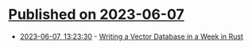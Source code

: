 # [Published on 2023-06-07](index.md)

* [2023-06-07, 13:23:30](https://lobste.rs/s/73yqku/writing_vector_database_week_rust) - [Writing a Vector Database in a Week in Rust](https://dzone.com/articles/writing-a-vector-database-in-a-week-in-rust)
